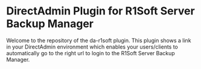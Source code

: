 # DirectAdmin Plugin for R1Soft Server Backup Manager
Welcome to the repository of the da-r1soft plugin. This plugin shows a link in your DirectAdmin environment which enables your users/clients to automatically go to the right url to login to the R1Soft Server Backup Manager.
